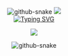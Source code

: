 <div align="center" >
<picture>
  <source media="(prefers-color-scheme: dark)" srcset="https://cdn.jsdelivr.net/gh/ng-fukgin/ng-fukgin/assets/messagif.gif" />
    <img alt="github-snake" src="https://cdn.jsdelivr.net/gh/ng-fukgin/ng-fukgin/assets/messagif.gif" />
</picture>
<!-- profile-3d-contrib 3D贡献图-->
<img src="https://cdn.jsdelivr.net/gh/ng-fukgin/ng-fukgin/profile-3d-contrib/profile-night-rainbow.svg" />
</div>
 
<div align="center">
  
  <!-- dynamic typing effect 动态打字效果 -->
  <div align="center">
    <a href="https://blog.sunguoqi.com/">
      <img src="https://readme-typing-svg.demolab.com?font=Fira+Code&pause=1000&width=435&lines=pront(%22Hello%2C%20World%22);pritt(%22Hello%2C%20World%22);prynt(%22Hello%2C%20World%22);prant(%22Hello%2C%20World%22);prunt(%22Hello%2C%20World%22);print(%22Hello%2C%20World%22)&center=true&size=27" alt="Typing SVG" />
    </a>
  </div>

 <!-- knock code pictures 敲代码的图片 -->
  <img src="https://cdn.jsdelivr.net/gh/ng-fukgin/ng-fukgin/assets/images/coding.gif" /><br>

<!-- Snake Code Contribution Map 贪吃蛇代码贡献图 -->
<picture>
  <source media="(prefers-color-scheme: dark)" srcset="https://cdn.jsdelivr.net/gh/ng-fukgin/ng-fukgin/profile-snake-contrib/github-contribution-grid-snake-dark.svg" />
  <source media="(prefers-color-scheme: light)" srcset="https://cdn.jsdelivr.net/gh/ng-fukgin/ng-fukgin/profile-snake-contrib/github-contribution-grid-snake.svg" />
  <img alt="github-snake" src="https://cdn.jsdelivr.net/gh/ng-fukgin/ng-fukgin/profile-snake-contrib/github-contribution-grid-snake-dark.svg" />
</picture>


</div>



